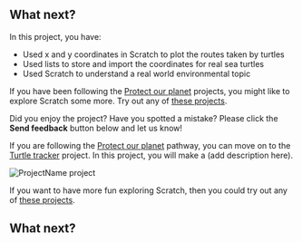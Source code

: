 ## What next?

In this project, you have:

+ Used x and y coordinates in Scratch to plot the routes taken by turtles
+ Used lists to store and import the coordinates for real sea turtles
+ Used Scratch to understand a real world environmental topic

If you have been following the [Protect our planet](https://projects.raspberrypi.org/en/pathways/protect-our-planet) projects, you might like to explore Scratch some more. Try out any of [these projects](https://projects.raspberrypi.org/en/projects?software%5B%5D=scratch).

Did you enjoy the project? Have you spotted a mistake? Please click the **Send feedback** button below and let us know!

If you are following the [Protect our planet](https://projects.raspberrypi.org/en/raspberrypi/protect-our-planet) pathway, you can move on to the [Turtle tracker](https://projects.raspberrypi.org/en/projects/turtle-tracker) project. In this project, you will make a (add description here).

![ProjectName project](images/projectname-project.png)

If you want to have more fun exploring Scratch, then you could try out any of [these projects](https://projects.raspberrypi.org/en/projects?software%5B%5D=scratch&curriculum%5B%5D=%201).

## What next?

